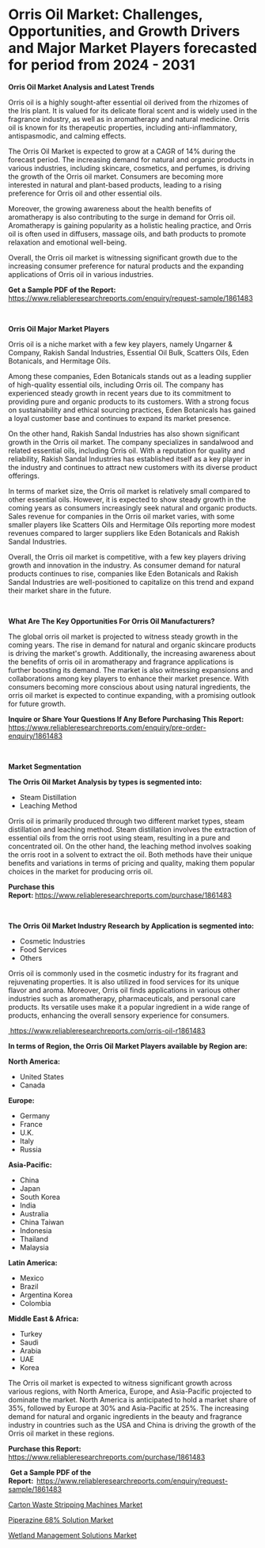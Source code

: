 <p><h1>Orris Oil Market: Challenges, Opportunities, and Growth Drivers and Major Market Players forecasted for period from 2024 - 2031</h1></p><p><strong>Orris Oil Market Analysis and Latest Trends</strong></p>
<p><p>Orris oil is a highly sought-after essential oil derived from the rhizomes of the Iris plant. It is valued for its delicate floral scent and is widely used in the fragrance industry, as well as in aromatherapy and natural medicine. Orris oil is known for its therapeutic properties, including anti-inflammatory, antispasmodic, and calming effects.</p><p>The Orris Oil Market is expected to grow at a CAGR of 14% during the forecast period. The increasing demand for natural and organic products in various industries, including skincare, cosmetics, and perfumes, is driving the growth of the Orris oil market. Consumers are becoming more interested in natural and plant-based products, leading to a rising preference for Orris oil and other essential oils.</p><p>Moreover, the growing awareness about the health benefits of aromatherapy is also contributing to the surge in demand for Orris oil. Aromatherapy is gaining popularity as a holistic healing practice, and Orris oil is often used in diffusers, massage oils, and bath products to promote relaxation and emotional well-being.</p><p>Overall, the Orris oil market is witnessing significant growth due to the increasing consumer preference for natural products and the expanding applications of Orris oil in various industries.</p></p>
<p><strong>Get a Sample PDF of the Report:&nbsp;</strong> <a href="https://www.reliableresearchreports.com/enquiry/request-sample/1861483">https://www.reliableresearchreports.com/enquiry/request-sample/1861483</a></p>
<p>&nbsp;</p>
<p><strong>Orris Oil Major Market Players</strong></p>
<p><p>Orris oil is a niche market with a few key players, namely Ungarner & Company, Rakish Sandal Industries, Essential Oil Bulk, Scatters Oils, Eden Botanicals, and Hermitage Oils.</p><p>Among these companies, Eden Botanicals stands out as a leading supplier of high-quality essential oils, including Orris oil. The company has experienced steady growth in recent years due to its commitment to providing pure and organic products to its customers. With a strong focus on sustainability and ethical sourcing practices, Eden Botanicals has gained a loyal customer base and continues to expand its market presence.</p><p>On the other hand, Rakish Sandal Industries has also shown significant growth in the Orris oil market. The company specializes in sandalwood and related essential oils, including Orris oil. With a reputation for quality and reliability, Rakish Sandal Industries has established itself as a key player in the industry and continues to attract new customers with its diverse product offerings.</p><p>In terms of market size, the Orris oil market is relatively small compared to other essential oils. However, it is expected to show steady growth in the coming years as consumers increasingly seek natural and organic products. Sales revenue for companies in the Orris oil market varies, with some smaller players like Scatters Oils and Hermitage Oils reporting more modest revenues compared to larger suppliers like Eden Botanicals and Rakish Sandal Industries.</p><p>Overall, the Orris oil market is competitive, with a few key players driving growth and innovation in the industry. As consumer demand for natural products continues to rise, companies like Eden Botanicals and Rakish Sandal Industries are well-positioned to capitalize on this trend and expand their market share in the future.</p></p>
<p>&nbsp;</p>
<p><strong>What Are The Key Opportunities For Orris Oil Manufacturers?</strong></p>
<p><p>The global orris oil market is projected to witness steady growth in the coming years. The rise in demand for natural and organic skincare products is driving the market's growth. Additionally, the increasing awareness about the benefits of orris oil in aromatherapy and fragrance applications is further boosting its demand. The market is also witnessing expansions and collaborations among key players to enhance their market presence. With consumers becoming more conscious about using natural ingredients, the orris oil market is expected to continue expanding, with a promising outlook for future growth.</p></p>
<p><strong>Inquire or Share Your Questions If Any Before Purchasing This Report:</strong> <a href="https://www.reliableresearchreports.com/enquiry/pre-order-enquiry/1861483">https://www.reliableresearchreports.com/enquiry/pre-order-enquiry/1861483</a></p>
<p>&nbsp;</p>
<p><strong>Market Segmentation</strong></p>
<p><strong>The Orris Oil Market Analysis by types is segmented into:</strong></p>
<p><ul><li>Steam Distillation</li><li>Leaching Method</li></ul></p>
<p><p>Orris oil is primarily produced through two different market types, steam distillation and leaching method. Steam distillation involves the extraction of essential oils from the orris root using steam, resulting in a pure and concentrated oil. On the other hand, the leaching method involves soaking the orris root in a solvent to extract the oil. Both methods have their unique benefits and variations in terms of pricing and quality, making them popular choices in the market for producing orris oil.</p></p>
<p><strong>Purchase this Report:&nbsp;</strong><a href="https://www.reliableresearchreports.com/purchase/1861483">https://www.reliableresearchreports.com/purchase/1861483</a></p>
<p>&nbsp;</p>
<p><strong>The Orris Oil Market Industry Research by Application is segmented into:</strong></p>
<p><ul><li>Cosmetic Industries</li><li>Food Services</li><li>Others</li></ul></p>
<p><p>Orris oil is commonly used in the cosmetic industry for its fragrant and rejuvenating properties. It is also utilized in food services for its unique flavor and aroma. Moreover, Orris oil finds applications in various other industries such as aromatherapy, pharmaceuticals, and personal care products. Its versatile uses make it a popular ingredient in a wide range of products, enhancing the overall sensory experience for consumers.</p></p>
<p><a href="https://www.reliableresearchreports.com/orris-oil-r1861483">&nbsp;https://www.reliableresearchreports.com/orris-oil-r1861483</a></p>
<p><strong>In terms of Region, the Orris Oil Market Players available by Region are:</strong></p>
<p>
    <p> <strong> North America: </strong>
        <ul>
            <li>United States</li>
            <li>Canada</li>
        </ul>
        </p> 
    <p> <strong> Europe: </strong>
        <ul>
            <li>Germany</li>
            <li>France</li>
            <li>U.K.</li>
            <li>Italy</li>
            <li>Russia</li>
        </ul>
        </p> 
    <p> <strong> Asia-Pacific: </strong>
        <ul>
            <li>China</li>
            <li>Japan</li>
            <li>South Korea</li>
            <li>India</li>
            <li>Australia</li>
            <li>China Taiwan</li>
            <li>Indonesia</li>
            <li>Thailand</li>
            <li>Malaysia</li>
        </ul>
        </p> 
    <p> <strong> Latin America: </strong>
        <ul>
            <li>Mexico</li>
            <li>Brazil</li>
            <li>Argentina Korea</li>
            <li>Colombia</li>
        </ul>
        </p> 
    <p> <strong> Middle East & Africa: </strong>
        <ul>
            <li>Turkey</li>
            <li>Saudi</li>
            <li>Arabia</li>
            <li>UAE</li>
            <li>Korea</li>
        </ul>
    </p>
    </p>
<p><p>The Orris oil market is expected to witness significant growth across various regions, with North America, Europe, and Asia-Pacific projected to dominate the market. North America is anticipated to hold a market share of 35%, followed by Europe at 30% and Asia-Pacific at 25%. The increasing demand for natural and organic ingredients in the beauty and fragrance industry in countries such as the USA and China is driving the growth of the Orris oil market in these regions.</p></p>
<p><strong>Purchase this Report: </strong><a href="https://www.reliableresearchreports.com/purchase/1861483">https://www.reliableresearchreports.com/purchase/1861483</a></p>
<p>&nbsp;<strong>Get a Sample PDF of the Report:&nbsp;&nbsp;</strong><a href="https://www.reliableresearchreports.com/enquiry/request-sample/1861483">https://www.reliableresearchreports.com/enquiry/request-sample/1861483</a></p>
<p><strong></strong></p>
<p><p><a href="https://github.com/amapolalg/Market-Research-Report-List-1/blob/main/carton-waste-stripping-machines-market.md">Carton Waste Stripping Machines Market</a></p><p><a href="https://github.com/julyju69/Market-Research-Report-List-4/blob/main/piperazine-68-solution-market.md">Piperazine 68% Solution Market</a></p><p><a href="https://github.com/nathandecarvalho/Market-Research-Report-List-4/blob/main/wetland-management-solutions-market.md">Wetland Management Solutions Market</a></p></p>